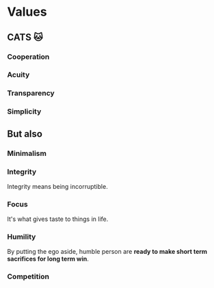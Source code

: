 # Values

## CATS 🐱

### Cooperation

### Acuity

### Transparency

### Simplicity



## But also

### Minimalism

### Integrity

Integrity means being incorruptible.


### Focus

It's what gives taste to things in life.


### Humility

By putting the ego aside, humble person are **ready to make short term sacrifices for long term win**.


### Competition
